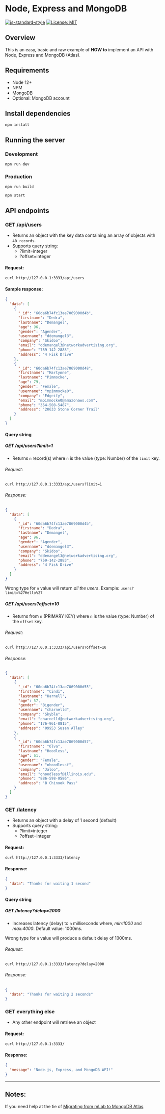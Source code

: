 # Node, Express and MongoDB

[![js-standard-style](https://img.shields.io/badge/code%20style-standard-brightgreen.svg)](http://standardjs.com)
[![License: MIT](https://img.shields.io/badge/License-MIT-brightgreen.svg)](https://opensource.org/licenses/MIT)

## Overview

This is an easy, basic and raw example of **HOW to** implement an API with Node, Express and MongoDB (Atlas).

## Requirements

- Node 12+
- NPM
- MongoDB
- Optional: MongoDB account

## Install dependencies

```
npm install
```

## Running the server

### Development

```
npm run dev
```

### Production

```
npm run build

npm start
```

## API endpoints

### GET /api/users

- Returns an object with the key data containing an array of objects with `40 records`.
- Supports query string:
  - ?limit=integer
  - ?offset=integer

#### Request:

```
curl http://127.0.0.1:3333/api/users
```

#### Sample response:

```json
{
  "data": [
    {
      "_id": "60da6b74fc13ae7069000d4b",
      "firstname": "Dedra",
      "lastname": "Demangel",
      "age": 96,
      "gender": "Agender",
      "username": "ddemangel3",
      "company": "Skidoo",
      "email": "ddemangel3@networkadvertising.org",
      "phone": "759-142-2883",
      "address": "4 Fisk Drive"
    },
    {
      "_id": "60da6b74fc13ae7069000d48",
      "firstname": "Martynne",
      "lastname": "Pimmocke",
      "age": 79,
      "gender": "Female",
      "username": "mpimmocke0",
      "company": "Edgeify",
      "email": "mpimmocke0@amazonaws.com",
      "phone": "354-508-5487",
      "address": "20633 Stone Corner Trail"
    }
  ]
}
```

#### Query string

##### GET /api/users?limit=1

- Returns `n` record(s) where `n` is the value (type: Number) of the `limit` key.

###### Request:

```
curl http://127.0.0.1:3333/api/users?limit=1
```

###### Response:

```json
{
  "data": [
    {
      "_id": "60da6b74fc13ae7069000d4b",
      "firstname": "Dedra",
      "lastname": "Demangel",
      "age": 96,
      "gender": "Agender",
      "username": "ddemangel3",
      "company": "Skidoo",
      "email": "ddemangel3@networkadvertising.org",
      "phone": "759-142-2883",
      "address": "4 Fisk Drive"
    }
  ]
}
```

Wrong type for `n` value will return _all the users_.
Example: `users?limit=%27Hello%27`

##### GET /api/users?offset=10

- Returns from `n` (PRIMARY KEY) where `n` is the value (type: Number) of the `offset` key.

###### Request:

```
curl http://127.0.0.1:3333/api/users?offset=10
```

###### Response:

```json
{
  "data": [
    {
      "_id": "60da6b74fc13ae7069000d55",
      "firstname": "Cindi",
      "lastname": "Harnell",
      "age": 57,
      "gender": "Bigender",
      "username": "charnelld",
      "company": "Skyble",
      "email": "charnelld@networkadvertising.org",
      "phone": "176-961-8815",
      "address": "09953 Susan Alley"
    },
    {
      "_id": "60da6b74fc13ae7069000d57",
      "firstname": "Olva",
      "lastname": "Hoodless",
      "age": 61,
      "gender": "Female",
      "username": "ohoodlessf",
      "company": "Jaloo",
      "email": "ohoodlessf@illinois.edu",
      "phone": "886-598-0586",
      "address": "8 Chinook Pass"
    }
  ]
}
```

### GET /latency

- Returns an object with a delay of 1 second (default)
- Supports query string:
  - ?limit=integer
  - ?offset=integer

#### Request:

```
curl http://127.0.0.1:3333/latency
```

#### Response:

```json
{
  "data": "Thanks for waiting 1 second"
}
```

#### Query string

##### GET /latency?delay=2000

- Increases latency (delay) to `n` milliseconds where, _min:1000_ and _max:4000_. Default value: 1000ms.

Wrong type for `n` value will produce a default delay of 1000ms.

###### Request:

```
curl http://127.0.0.1:3333/latency?delay=2000
```

###### Response:

```json
{
  "data": "Thanks for waiting 2 seconds"
}
```

### GET everything else

- Any other endpoint will retrieve an object

#### Request:

```
curl http://127.0.0.1:3333/
```

#### Response:

```json
{
  "message": "Node.js, Express, and MongoDB API!"
}
```

---

## Notes:

If you need help at the tie of [Migrating from mLab to MongoDB Atlas](./migrating-mlab-to-mongo-atlas.md)